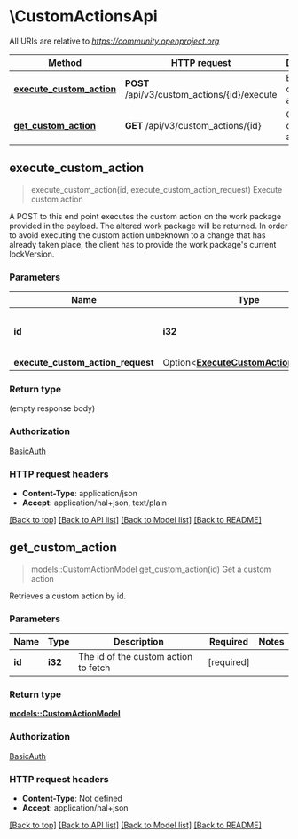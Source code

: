 # \CustomActionsApi

All URIs are relative to *https://community.openproject.org*

Method | HTTP request | Description
------------- | ------------- | -------------
[**execute_custom_action**](CustomActionsApi.md#execute_custom_action) | **POST** /api/v3/custom_actions/{id}/execute | Execute custom action
[**get_custom_action**](CustomActionsApi.md#get_custom_action) | **GET** /api/v3/custom_actions/{id} | Get a custom action



## execute_custom_action

> execute_custom_action(id, execute_custom_action_request)
Execute custom action

A POST to this end point executes the custom action on the work package provided in the payload. The altered work package will be returned. In order to avoid executing  the custom action unbeknown to a change that has already taken place, the client has to provide the work package's current lockVersion.

### Parameters


Name | Type | Description  | Required | Notes
------------- | ------------- | ------------- | ------------- | -------------
**id** | **i32** | The id of the custom action to execute | [required] |
**execute_custom_action_request** | Option<[**ExecuteCustomActionRequest**](ExecuteCustomActionRequest.md)> |  |  |

### Return type

 (empty response body)

### Authorization

[BasicAuth](../README.md#BasicAuth)

### HTTP request headers

- **Content-Type**: application/json
- **Accept**: application/hal+json, text/plain

[[Back to top]](#) [[Back to API list]](../README.md#documentation-for-api-endpoints) [[Back to Model list]](../README.md#documentation-for-models) [[Back to README]](../README.md)


## get_custom_action

> models::CustomActionModel get_custom_action(id)
Get a custom action

Retrieves a custom action by id.

### Parameters


Name | Type | Description  | Required | Notes
------------- | ------------- | ------------- | ------------- | -------------
**id** | **i32** | The id of the custom action to fetch | [required] |

### Return type

[**models::CustomActionModel**](CustomActionModel.md)

### Authorization

[BasicAuth](../README.md#BasicAuth)

### HTTP request headers

- **Content-Type**: Not defined
- **Accept**: application/hal+json

[[Back to top]](#) [[Back to API list]](../README.md#documentation-for-api-endpoints) [[Back to Model list]](../README.md#documentation-for-models) [[Back to README]](../README.md)

